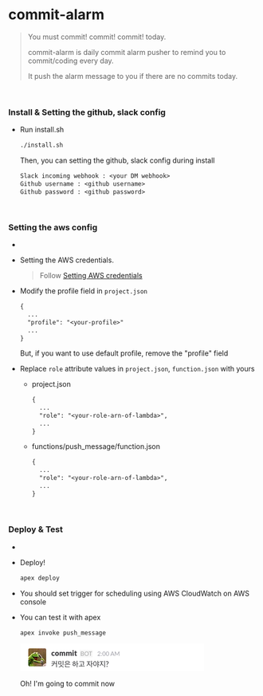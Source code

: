 # commit-alarm
> You must commit! commit! commit! today.
>
> commit-alarm is daily commit alarm pusher to remind you to commit/coding every day.
>
> It push the alarm message to you if there are no commits today.

<br>

### Install & Setting the github, slack config
* Run install.sh

    ```bash
    ./install.sh
    ```
    
    Then, you can setting the github, slack config during install
    
    ```
    Slack incoming webhook : <your DM webhook>
    Github username : <github username>
    Github password : <github password>
    ```

<br>

### Setting the aws config
-
* Setting the AWS credentials.

  > Follow [Setting AWS credentials](https://github.com/apex/apex/blob/master/docs/aws-credentials.md)
* Modify the profile field in `project.json`

  ```
  {
    ...
    "profile": "<your-profile>"
    ...
  }
  ```
  But, if you want to use default profile, remove the "profile" field
* Replace `role` attribute values in `project.json`, `function.json` with yours
  * project.json
  
    ```
    {
      ...
      "role": "<your-role-arn-of-lambda>",
      ...
    }
    ```
  * functions/push_message/function.json
  
    ```
    {
      ...
      "role": "<your-role-arn-of-lambda>",
      ...
    }
    ```
    
<br>

### Deploy & Test
-
* Deploy!

  ```bash
  apex deploy
  ```
* You should set trigger for scheduling using AWS CloudWatch on AWS console
* You can test it with apex

  ```bash
  apex invoke push_message
  ```
  
  ![push receive](images/push_receive.png)

  Oh! I'm going to commit now
